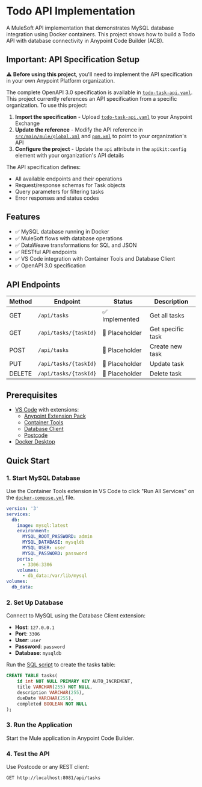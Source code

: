 # Todo API Implementation

A MuleSoft API implementation that demonstrates MySQL database integration using Docker containers. This project shows how to build a Todo API with database connectivity in Anypoint Code Builder (ACB).

## Important: API Specification Setup

⚠️ **Before using this project**, you'll need to implement the API specification in your own Anypoint Platform organization.

The complete OpenAPI 3.0 specification is available in [`todo-task-api.yaml`](todo-task-api.yaml). This project currently references an API specification from a specific organization. To use this project:

1. **Import the specification** - Upload [`todo-task-api.yaml`](todo-task-api.yaml) to your Anypoint Exchange
2. **Update the reference** - Modify the API reference in [`src/main/mule/global.xml`](src/main/mule/global.xml) and [`pom.xml`](/pom.xml) to point to your organization's API
3. **Configure the project** - Update the `api` attribute in the `apikit:config` element with your organization's API details

The API specification defines:
- All available endpoints and their operations
- Request/response schemas for Task objects
- Query parameters for filtering tasks
- Error responses and status codes

## Features

- ✅ MySQL database running in Docker
- ✅ MuleSoft flows with database operations
- ✅ DataWeave transformations for SQL and JSON
- ✅ RESTful API endpoints
- ✅ VS Code integration with Container Tools and Database Client
- ✅ OpenAPI 3.0 specification

## API Endpoints

| Method | Endpoint | Status | Description |
|--------|----------|--------|-------------|
| GET | `/api/tasks` | ✅ Implemented | Get all tasks |
| GET | `/api/tasks/{taskId}` | 🔄 Placeholder | Get specific task |
| POST | `/api/tasks` | 🔄 Placeholder | Create new task |
| PUT | `/api/tasks/{taskId}` | 🔄 Placeholder | Update task |
| DELETE | `/api/tasks/{taskId}` | 🔄 Placeholder | Delete task |


## Prerequisites

- [VS Code](https://code.visualstudio.com/Download) with extensions:
  - [Anypoint Extension Pack](https://marketplace.visualstudio.com/items?itemName=salesforce.mule-dx-extension-pack)
  - [Container Tools](https://marketplace.visualstudio.com/items?itemName=ms-azuretools.vscode-docker)
  - [Database Client](https://marketplace.visualstudio.com/items?itemName=cweijan.vscode-database-client2)
  - [Postcode](https://marketplace.visualstudio.com/items?itemName=rohinivsenthil.postcode)
- [Docker Desktop](https://docs.docker.com/desktop/)

## Quick Start

### 1. Start MySQL Database

Use the Container Tools extension in VS Code to click "Run All Services" on the [`docker-compose.yml`](docker-compose.yml) file.

```yml
version: '3'
services:
  db:
    image: mysql:latest
    environment:
      MYSQL_ROOT_PASSWORD: admin
      MYSQL_DATABASE: mysqldb
      MYSQL_USER: user
      MYSQL_PASSWORD: password
    ports:
      - 3306:3306
    volumes:
      - db_data:/var/lib/mysql
volumes:
  db_data:
```

### 2. Set Up Database

Connect to MySQL using the Database Client extension:

- **Host**: `127.0.0.1`
- **Port**: `3306`
- **User**: `user`
- **Password**: `password`
- **Database**: `mysqldb`

Run the [SQL script](/create-table-template.sql) to create the tasks table:

```sql
CREATE TABLE tasks(  
    id int NOT NULL PRIMARY KEY AUTO_INCREMENT,
    title VARCHAR(255) NOT NULL,
    description VARCHAR(255),
    dueDate VARCHAR(255),
    completed BOOLEAN NOT NULL
);
```

### 3. Run the Application

Start the Mule application in Anypoint Code Builder.

### 4. Test the API

Use Postcode or any REST client:

```bash
GET http://localhost:8081/api/tasks
```
